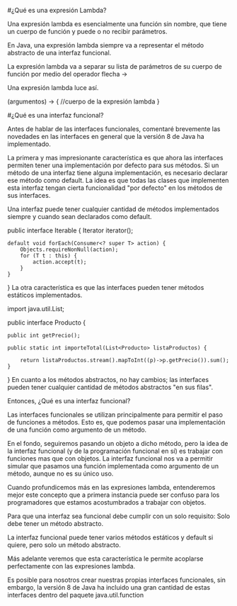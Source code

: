 #¿Qué es una expresión Lambda?

Una expresión lambda es esencialmente una función sin nombre, que tiene un cuerpo de función y puede o no recibir parámetros.

En Java, una expresión lambda siempre va a representar el método abstracto de una interfaz funcional.

La expresión lambda va a separar su lista de parámetros de su cuerpo de función por medio del operador flecha ->

Una expresión lambda luce así.

(argumentos) -> 
{
    //cuerpo de la expresión lambda
}

#¿Qué es una interfaz funcional?

Antes de hablar de las interfaces funcionales, comentaré brevemente las novedades en las interfaces en general que la versión 8 de Java ha implementado.

La primera y mas impresionante característica es que ahora las interfaces permiten tener una implementación por defecto para sus métodos. Si un método de una interfaz tiene alguna implementación, es necesario declarar ese método como default. La idea es que todas las clases que implementen esta interfaz tengan cierta funcionalidad "por defecto" en los métodos de sus interfaces.

Una interfaz puede tener cualquier cantidad de métodos implementados siempre y cuando sean declarados como default.

public interface Iterable<T> {
    Iterator<T> iterator();
    
    default void forEach(Consumer<? super T> action) {
        Objects.requireNonNull(action);
        for (T t : this) {
            action.accept(t);
        }
    }
}
La otra característica es que las interfaces pueden tener métodos estáticos implementados.

import java.util.List;
 
public interface Producto {
 
    public int getPrecio();
     
    public static int importeTotal(List<Producto> listaProductos) {
         
        return listaProductos.stream().mapToInt((p)->p.getPrecio()).sum();
    }
}
En cuanto a los métodos abstractos, no hay cambios; las interfaces pueden tener cualquier cantidad de métodos abstractos "en sus filas".

Entonces, ¿Qué es una interfaz funcional?

Las interfaces funcionales se utilizan principalmente para permitir el paso de funciones a métodos. Esto es, que podemos pasar una implementación de una función como argumento de un método.

En el fondo, seguiremos pasando un objeto a dicho método, pero la idea de la interfaz funcional (y de la programación funcional en sí) es trabajar con funciones mas que con objetos. La interfaz funcional nos va a permitir simular que pasamos una función implementada como argumento de un método, aunque no es su único uso.

Cuando profundicemos más en las expresiones lambda, entenderemos mejor este concepto que a primera instancia puede ser confuso para los programadores que estamos acostumbrados a trabajar con objetos.

Para que una interfaz sea funcional debe cumplir con un solo requisito: Solo debe tener un método abstracto.

La interfaz funcional puede tener varios métodos estáticos y default si quiere, pero solo un método abstracto.

Más adelante veremos que esta característica le permite acoplarse perfectamente con las expresiones lambda.

Es posible para nosotros crear nuestras propias interfaces funcionales, sin embargo, la versión 8 de Java ha incluido una gran cantidad de estas interfaces dentro del paquete java.util.function 
